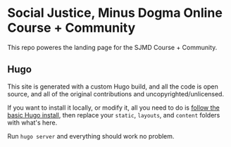 # Social Justice, Minus Dogma Online Course + Community

This repo poweres the landing page for the SJMD Course + Community.

## Hugo

This site is generated with a custom Hugo build, and all the code is open source, and all of the original contributions and uncopyrighted/unlicensed.

If you want to install it locally, or modify it, all you need to do is [follow the basic Hugo install](https://gohugo.io/getting-started/installing/), then replace your `static`, `layouts`, and `content` folders with what's here.

Run `hugo server` and everything should work no problem.
